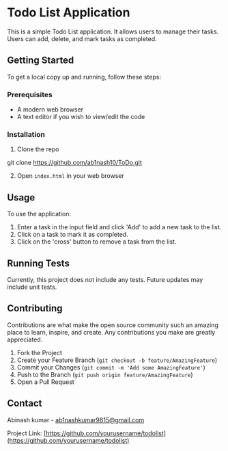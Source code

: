 # Todo List Application

This is a simple Todo List application. It allows users to manage their tasks. Users can add, delete, and mark tasks as completed.

## Getting Started

To get a local copy up and running, follow these steps:

### Prerequisites

- A modern web browser
- A text editor if you wish to view/edit the code

### Installation

1. Clone the repo

git clone <https://github.com/ab1nash10/ToDo.git>

2. Open `index.html` in your web browser

## Usage

To use the application:

1. Enter a task in the input field and click 'Add' to add a new task to the list.
2. Click on a task to mark it as completed.
3. Click on the 'cross' button to remove a task from the list.

## Running Tests

Currently, this project does not include any tests. Future updates may include unit tests.

## Contributing

Contributions are what make the open source community such an amazing place to learn, inspire, and create. Any contributions you make are greatly appreciated.

1. Fork the Project
2. Create your Feature Branch (`git checkout -b feature/AmazingFeature`)
3. Commit your Changes (`git commit -m 'Add some AmazingFeature'`)
4. Push to the Branch (`git push origin feature/AmazingFeature`)
5. Open a Pull Request

## Contact

Abinash kumar - <ab1nashkumar9815@gmail.com>

Project Link: [https://github.com/yourusername/todolist](https://github.com/yourusername/todolist)
